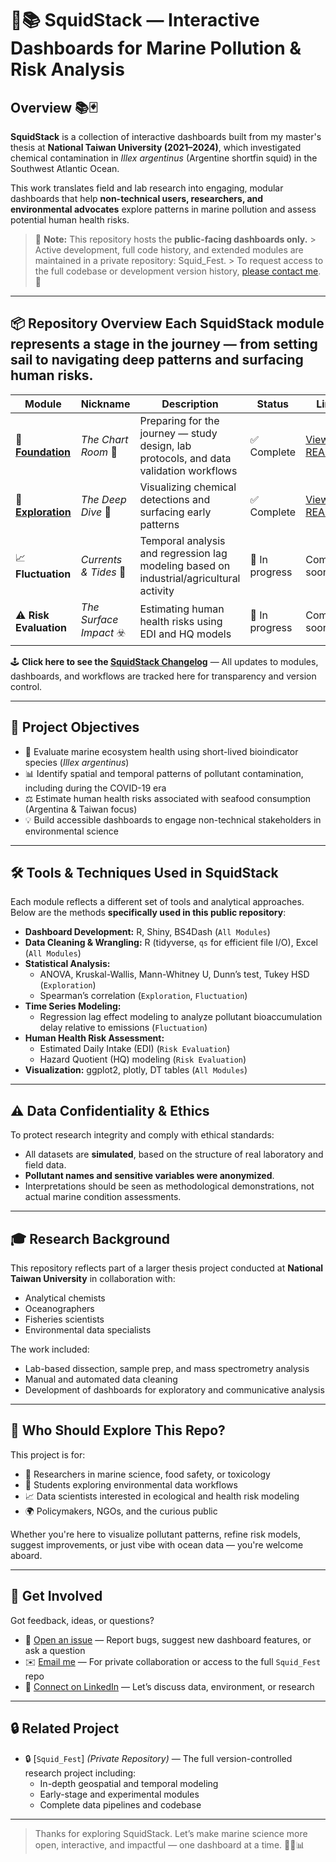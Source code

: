 # 🦑📚 SquidStack — Interactive Dashboards for Marine Pollution & Risk Analysis

## Overview 📚🃏

**SquidStack** is a collection of interactive dashboards built from my master's thesis at **National Taiwan University (2021–2024)**, which investigated chemical contamination in *Illex argentinus* (Argentine shortfin squid) in the Southwest Atlantic Ocean.

This work translates field and lab research into engaging, modular dashboards that help **non-technical users, researchers, and environmental advocates** explore patterns in marine pollution and assess potential human health risks. 

> 🛂 **Note:** This repository hosts the **public-facing dashboards only.** > Active development, full code history, and extended modules are maintained in a private repository: Squid_Fest. > To request access to the full codebase or development version history, [please contact me](mailto:euchiejnpierre@gmail.com). 🙂

---

## 📦 Repository Overview Each SquidStack module represents a stage in the journey — from setting sail to navigating deep patterns and surfacing human risks. 

| Module | Nickname | Description | Status | Link | 
|--------|----------|-------------|--------|------| 
| 🧱 [**Foundation**](https://euchie23.shinyapps.io/foundation/) | *The Chart Room* 🧭 | Preparing for the journey — study design, lab protocols, and data validation workflows | ✅ Complete | [View README](https://github.com/Euchie23/SquidStack/tree/main/Foundation) | 
| 🧪 [**Exploration**](https://euchie23.shinyapps.io/exploration/) | *The Deep Dive* 🤿 | Visualizing chemical detections and surfacing early patterns | ✅ Complete | [View README](https://github.com/Euchie23/SquidStack/tree/main/Exploration) | 
| 📈 **Fluctuation** | *Currents & Tides* 🌊 | Temporal analysis and regression lag modeling based on industrial/agricultural activity | 🔄 In progress | Coming soon | 
| ⚠️ **Risk Evaluation** | *The Surface Impact* ☣️ | Estimating human health risks using EDI and HQ models | 🔄 In progress | Coming soon |

🕹️ **Click here to see the [SquidStack Changelog](CHANGELOG.md)** — All updates to modules, dashboards, and workflows are tracked here for transparency and version control.

--- 

## 🎯 Project Objectives 
- 🧪 Evaluate marine ecosystem health using short-lived bioindicator species (*Illex argentinus*)
- 📊 Identify spatial and temporal patterns of pollutant contamination, including during the COVID-19 era
- ⚖️ Estimate human health risks associated with seafood consumption (Argentina & Taiwan focus)
- 💡 Build accessible dashboards to engage non-technical stakeholders in environmental science
  
---

## 🛠️ Tools & Techniques Used in SquidStack

Each module reflects a different set of tools and analytical approaches. Below are the methods **specifically used in this public repository**:

- **Dashboard Development:** R, Shiny, BS4Dash (`All Modules`)
- **Data Cleaning & Wrangling:** R (tidyverse, `qs` for efficient file I/O), Excel (`All Modules`)
- **Statistical Analysis:**  
  - ANOVA, Kruskal-Wallis, Mann-Whitney U, Dunn’s test, Tukey HSD (`Exploration`)  
  - Spearman’s correlation (`Exploration`, `Fluctuation`)
- **Time Series Modeling:**  
  - Regression lag effect modeling to analyze pollutant bioaccumulation delay relative to emissions (`Fluctuation`)
- **Human Health Risk Assessment:**  
  - Estimated Daily Intake (EDI) (`Risk Evaluation`)  
  - Hazard Quotient (HQ) modeling (`Risk Evaluation`)
- **Visualization:** ggplot2, plotly, DT tables (`All Modules`)

---

## ⚠️ Data Confidentiality & Ethics

To protect research integrity and comply with ethical standards:

- All datasets are **simulated**, based on the structure of real laboratory and field data.
- **Pollutant names and sensitive variables were anonymized**.
- Interpretations should be seen as methodological demonstrations, not actual marine condition assessments.

---

## 🎓 Research Background

This repository reflects part of a larger thesis project conducted at **National Taiwan University** in collaboration with:

- Analytical chemists
- Oceanographers
- Fisheries scientists
- Environmental data specialists

The work included:
- Lab-based dissection, sample prep, and mass spectrometry analysis
- Manual and automated data cleaning
- Development of dashboards for exploratory and communicative analysis

---

## 👥 Who Should Explore This Repo?

This project is for:

- 🧪 Researchers in marine science, food safety, or toxicology
- 🧠 Students exploring environmental data workflows
- 📈 Data scientists interested in ecological and health risk modeling
- 🌍 Policymakers, NGOs, and the curious public

Whether you're here to visualize pollutant patterns, refine risk models, suggest improvements, or just vibe with ocean data — you're welcome aboard.

---

## 🧭 Get Involved

Got feedback, ideas, or questions?

- 🐛 [Open an issue](https://github.com/Euchie23/SquidStack/issues) — Report bugs, suggest new dashboard features, or ask a question
- ✉️ [Email me](mailto:euchiejnpierre@gmail.com) — For private collaboration or access to the full `Squid_Fest` repo
- 💼 [Connect on LinkedIn](https://www.linkedin.com/in/euchiejnpierre/) — Let’s discuss data, environment, or research

---

## 🔒 Related Project

- 🔒 [`Squid_Fest`] *(Private Repository)* — The full version-controlled research project including:
  - In-depth geospatial and temporal modeling
  - Early-stage and experimental modules
  - Complete data pipelines and codebase

---

> Thanks for exploring SquidStack. Let’s make marine science more open, interactive, and impactful — one dashboard at a time. 🌊🦑📊
